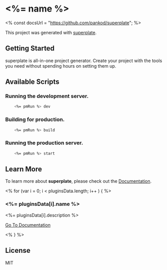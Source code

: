 # <%= name %>
<% const docsUrl = "https://github.com/pankod/superplate"; %>

This project was generated with [superplate](<%- docsUrl %>).

## Getting Started

superplate is all-in-one project generator. Create your project with the tools you need without spending hours on setting them up.

## Available Scripts

### Running the development server.

```bash
    <%= pmRun %> dev
```

### Building for production.

```bash
    <%= pmRun %> build
```

### Running the production server.

```bash
    <%= pmRun %> start
```

## Learn More

To learn more about **superplate**, please check out the [Documentation](<%- docsUrl %>).

<% for (var i = 0; i < pluginsData.length; i++ ) { %>
### **<%= pluginsData[i].name %>**

<%= pluginsData[i].description %>

[Go To Documentation](<%- pluginsData[i].url %>)

<% } %>

## License

MIT
